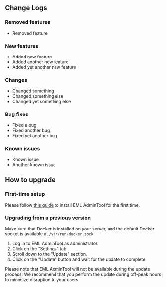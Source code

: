 ## Change Logs

### Removed features

* Removed feature

### New features

* Added new feature
* Added another new feature
* Added yet another new feature

### Changes

* Changed something
* Changed something else
* Changed yet something else

### Bug fixes

* Fixed a bug
* Fixed another bug
* Fixed yet another bug

### Known issues

* Known issue
* Another known issue

## How to upgrade

### First-time setup

Please follow [this guide](https://github.com/Electron-Minecraft-Launcher/EML-AdminTool-v2/wiki/Installation-and-setup) to install EML AdminTool for the first time.

### Upgrading from a previous version

Make sure that Docker is installed on your server, and the default Docker socket is available at `/var/run/docker.sock`.

1. Log in to EML AdminTool as administrator.
2. Click on the "Settings" tab.
3. Scroll down to the "Update" section.
4. Click on the "Update" button and wait for the update to complete.

Please note that EML AdminTool will not be available during the update process. We recommend that you perform the update during off-peak hours to minimize disruption to your users.